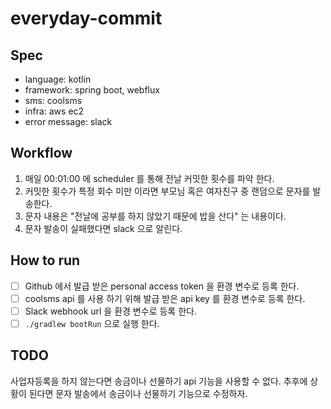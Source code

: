 # everyday-commit

## Spec
- language: kotlin
- framework: spring boot, webflux
- sms: coolsms
- infra: aws ec2
- error message: slack

## Workflow
1. 매일 00:01:00 에 scheduler 를 통해 전날 커밋한 횟수를 파악 한다.
2. 커밋한 횟수가 특정 회수 미만 이라면 부모님 혹은 여자친구 중 랜덤으로 문자를 발송한다.
3. 문자 내용은 "전날에 공부를 하지 않았기 때문에 밥을 산다" 는 내용이다.
4. 문자 발송이 실패했다면 slack 으로 알린다.

## How to run
- [ ] Github 에서 발급 받은 personal access token 을 환경 변수로 등록 한다.
- [ ] coolsms api 를 사용 하기 위해 발급 받은 api key 를 환경 변수로 등록 한다.
- [ ] Slack webhook url 을 환경 변수로 등록 한다.
- [ ] `./gradlew bootRun` 으로 실행 한다.

## TODO
사업자등록을 하지 않는다면 송금이나 선물하기 api 기능을 사용할 수 없다.
추후에 상황이 된다면 문자 발송에서 송금이나 선물하기 기능으로 수정하자.
